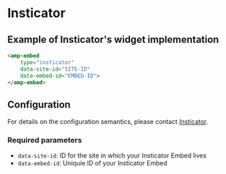 <!---
Copyright 2019 The AMP HTML Authors. All Rights Reserved.

Licensed under the Apache License, Version 2.0 (the "License");
you may not use this file except in compliance with the License.
You may obtain a copy of the License at

      http://www.apache.org/licenses/LICENSE-2.0

Unless required by applicable law or agreed to in writing, software
distributed under the License is distributed on an "AS-IS" BASIS,
WITHOUT WARRANTIES OR CONDITIONS OF ANY KIND, either express or implied.
See the License for the specific language governing permissions and
limitations under the License.
-->

# Insticator

## Example of Insticator's widget implementation


```html
<amp-embed 
    type="insticator"
    data-site-id="SITE-ID"
    data-embed-id="EMBED-ID">
</amp-embed>
```

## Configuration

For details on the configuration semantics, please contact [Insticator](https://www.insticator.com/contact/).

### Required parameters

- `data-site-id`: ID for the site in which your Insticator Embed lives
- `data-embed-id`: Uniquie ID of your Insticator Embed
